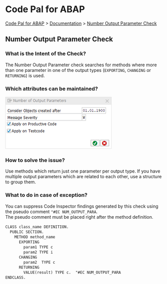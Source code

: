 # Code Pal for ABAP

[Code Pal for ABAP](../../README.md) > [Documentation](../check_documentation.md) > [Number Output Parameter Check](number-output-parameter.md)

## Number Output Parameter Check

### What is the Intent of the Check?

The Number Output Parameter check searches for methods where more than one parameter in one of the output types (`EXPORTING`, `CHANGING` or `RETURNING`) is used.

### Which attributes can be maintained?

![Attributes](./imgs/number_of_output_parameters.png)

### How to solve the issue?

Use methods which return just one parameter per output type. If you have multiple output parameters which are related to each other, use a structure to group them.

### What to do in case of exception?

You can suppress Code Inspector findings generated by this check using the pseudo comment `"#EC NUM_OUTPUT_PARA`.  
The pseudo comment must be placed right after the method definition.

```abap
CLASS class_name DEFINITION.
  PUBLIC SECTION.
    METHOD method_name
      EXPORTING
        param1 TYPE c
        param2 TYPE i
      CHANGING
        param2  TYPE c
      RETURNING
        VALUE(result) TYPE c.  "#EC NUM_OUTPUT_PARA
ENDCLASS.
```
